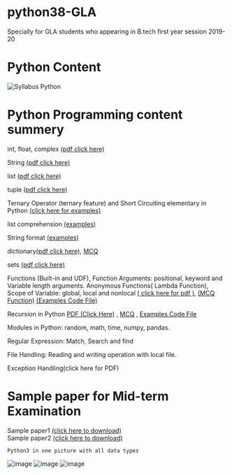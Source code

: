 # python38-GLA
Specially for GLA students who appearing in B.tech first year session 2019-20

# Python Content
![Syllabus Python](https://user-images.githubusercontent.com/15958589/72918043-00a79880-3d6b-11ea-9280-c131964d56dc.png)

# Python Programming content summery

int, float, complex [(pdf click here)](http://amirkhan1092.c1.biz/integer.pdf)

String [(pdf click here)](http://www.amirkhan1092.c1.biz/string.pdf)

list [(pdf click here)](http://www.amirkhan1092.c1.biz/list.pdf)

tuple [(pdf click here)](http://www.amirkhan1092.c1.biz/tuple.pdf) 

Ternary Operator (ternary feature) and Short Circuiting elementary in Python [(click here for examples)](https://github.com/amirkhan1092/python38-GLA/blob/master/short_circuitry.py)

list comprehension [(examples)](https://github.com/amirkhan1092/python38-GLA/blob/master/list_comprehension.py)

String format [(examples)](https://github.com/amirkhan1092/python38-GLA/blob/master/string_format.py)

dictionary[(pdf click here)](http://amirkhan1092.c1.biz/dict.pdf),
[MCQ](https://github.com/amirkhan1092/python38-GLA/blob/master/dictionary_mcq.pdf) 

sets [(pdf click here)](http://amirkhan1092.c1.biz/set.pdf)  


Functions (Built-in and UDF),
Function Arguments: positional,
keyword and Variable length arguments. 
Anonymous Functions( Lambda Function),
Scope of Variable: global, local and nonlocal 
[( click here for pdf )](http://amirkhan1092.c1.biz/function.pdf),
[(MCQ Function)](http://amirkhan1092.c1.biz/function_mcq.pdf)
[(Examples Code File)](https://github.com/amirkhan1092/python38-GLA/blob/master/functions_commonfile.py)


Recursion in Python [PDF (Click Here)](http://amirkhan1092.c1.biz/recursion.pdf) 
, [MCQ](http://amirkhan1092.c1.biz/recursion_mcq.pdf)
, [Examples Code File](https://github.com/amirkhan1092/python38-GLA/blob/master/recursion_file.py)

Modules in Python: 
random, 
math, 
time, 
numpy, 
pandas. 

Regular Expression: Match, Search and find

File Handling: Reading and writing operation with local file.

Exception Handling(click here for PDF)


# Sample paper for Mid-term Examination  
Sample paper1 [(click here to download)](http://amirkhan1092.c1.biz/sample-paper1.pdf)           
Sample paper2 [(click here to download)](http://amirkhan1092.c1.biz/sample-paper2.pdf)

```
Python3 in one picture with all data types 
```
    
![image](https://user-images.githubusercontent.com/15958589/72918999-a8719600-3d6c-11ea-8270-7f2362843855.png)
![image](https://user-images.githubusercontent.com/15958589/72919090-da82f800-3d6c-11ea-8dff-836c9bd368ec.png)
![image](https://user-images.githubusercontent.com/15958589/72919151-f6869980-3d6c-11ea-947b-4c6039725476.png)
